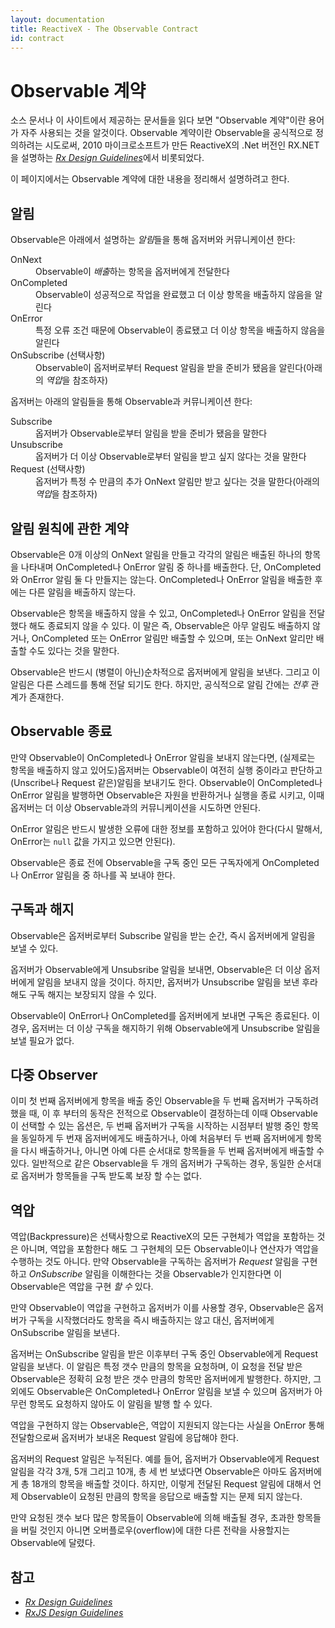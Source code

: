 ```yaml
---
layout: documentation
title: ReactiveX - The Observable Contract
id: contract
---
```


<h1>Observable 계약</h1>
<p>
 소스 문서나 이 사이트에서 제공하는 문서들을 읽다 보면 "Observable 계약"이란 용어가 자주 사용되는 것을 알것이다. Observable 계약이란 Observable을 공식적으로 정의하려는 시도로써, 2010 마이크로소프트가
 만든 ReactiveX의 .Net 버전인 RX.NET을 설명하는 <a href="https://go.microsoft.com/fwlink/?LinkID=205219"><cite>Rx Design Guidelines</cite></a>에서 비롯되었다.
</p><p>
 이 페이지에서는 Observable 계약에 대한 내용을 정리해서 설명하려고 한다.
</p>
<h2>알림</h2>
<p>
 Observable은 아래에서 설명하는 <i>알림</i>들을 통해 옵저버와 커뮤니케이션 한다:
</p>
<dl>
 <dt>OnNext</dt>
  <dd>Observable이 <i>배출</i>하는 항목을 옵저버에게 전달한다</dd>
 <dt>OnCompleted</dt>
  <dd>Observable이 성공적으로 작업을 완료했고 더 이상 항목을 배출하지 않음을 알린다</dd>
 <dt>OnError</dt>
  <dd>특정 오류 조건 때문에 Observable이 종료됐고 더 이상 항목을 배출하지 않음을 알린다</dd>
 <dt>OnSubscribe (선택사항)</dt>
  <dd>Observable이 옵저버로부터 Request 알림을 받을 준비가 됐음을 알린다(아래의 <i>역압</i>을 참조하자)</dd>
</dl>
<p>
 옵저버는 아래의 알림들을 통해 Observable과 커뮤니케이션 한다:
</p>
<dl>
 <dt>Subscribe</dt>
  <dd>옵저버가 Observable로부터 알림을 받을 준비가 됐음을 말한다</dd>
 <dt>Unsubscribe</dt>
  <dd>옵저버가 더 이상 Observable로부터 알림을 받고 싶지 않다는 것을 말한다</dd>
 <dt>Request (선택사항)</dt>
  <dd>옵저버가 특정 수 만큼의 추가 OnNext 알림만 받고 싶다는 것을 말한다(아래의 <i>역압</i>을 참조하자)</dd>
</dl>
<h2>알림 원칙에 관한 계약</h2>
<p>
 Observable은 0개 이상의 OnNext 알림을 만들고 각각의 알림은 배출된 하나의 항목을 나타내며 OnCompleted나 OnError 알림 중 하나를 배출한다. 단, OnCompleted와 OnError 알림 둘 다 만들지는 않는다.
 OnCompleted나 OnError 알림을 배출한 후에는 다른 알림을 배출하지 않는다.
</p><p>
 Observable은 항목을 배출하지 않을 수 있고, OnCompleted나 OnError 알림을 전달했다 해도 종료되지 않을 수 있다. 이 말은 즉, Observable은 아무 알림도 배출하지 않거나, OnCompleted 또는 OnError 알림만 배출할 수 있으며, 또는 OnNext 알리만 배출할 수도 있다는 것을 말한다.
</p><p>
 Observable은 반드시 (병렬이 아닌)순차적으로 옵저버에게 알림을 보낸다. 그리고 이 알림은 다른 스레드를 통해 전달 되기도 한다. 하지만, 공식적으로 알림 간에는 <i>전후</i> 관계가 존재한다.
</p>
<h2>Observable 종료</h2>
<p>
 만약 Observable이 OnCompleted나 OnError 알림을 보내지 않는다면, (실제로는 항목을 배출하지 않고 있어도)옵저버는 Observable이 여전히 실행 중이라고 판단하고 (Unscribe나 Request 같은)알림을 보내기도 한다. Observable이 OnCompleted나 OnError 알림을 발행하면 Observable은 자원을 반환하거나 실행을 종료 시키고, 이때 옵저버는 더 이상 Observable과의 커뮤니케이션을 시도하면 안된다.
</p><p>
 OnError 알림은 반드시 발생한 오류에 대한 정보를 포함하고 있어야 한다(다시 말해서, OnError는 <code>null</code> 값을 가지고 있으면 안된다).
</p><p>
 Observable은 종료 전에 Observable을 구독 중인 모든 구독자에게 OnCompleted나 OnError 알림을 중 하나를 꼭 보내야 한다.
</p>
<h2>구독과 해지</h2>
<p>
 Observable은 옵저버로부터 Subscribe 알림을 받는 순간, 즉시 옵저버에게 알림을 보낼 수 있다.
</p><p>
 옵저버가 Observable에게 Unsubsribe 알림을 보내면, Observable은 더 이상 옵저버에게 알림을 보내지 않을 것이다. 하지만, 옵저버가 Unsubscribe 알림을 보낸 후라 해도 구독 해지는 보장되지 않을 수 있다.
</p><p>
 Observable이 OnError나 OnCompleted를 옵저버에게 보내면 구독은 종료된다. 이 경우, 옵저버는 더 이상 구독을 해지하기 위해 Observable에게 Unsubscribe 알림을 보낼 필요가 없다.
</p>
<h2>다중 Observer</h2>
<p>
 이미 첫 번째 옵저버에게 항목을 배출 중인 Observable을 두 번째 옵저버가 구독하려 했을 때, 이 후 부터의 동작은 전적으로 Observable이 결정하는데 이때 Observable이 선택할 수 있는 옵션은, 두 번째 옵저버가 구독을 시작하는 시점부터 발행 중인 항목을 동일하게 두 번재 옵저버에게도 배출하거나, 아예 처음부터 두 번째 옵저버에게 항목을 다시 배출하거나, 아니면 아예 다른 순서대로 항목들을 두 번째 옵저버에게 배출할 수 있다. 일반적으로 같은 Observable을 두 개의 옵저버가 구독하는 경우, 동일한 순서대로 옵저버가 항목들을 구독 받도록 보장 할 수는 없다.
</p>
<h2>역압</h2>
<p>
 역압(Backpressure)은 선택사항으로 ReactiveX의 모든 구현체가 역압을 포함하는 것은 아니며, 역압을 포함한다 해도 그 구현체의 모든 Observable이나 연산자가 역압을 수행하는 것도 아니다.
 만약 Observable을 구독하는 옵저버가 <i>Request</i> 알림을 구현하고 <i>OnSubscribe</i> 알림을 이해한다는 것을 Observable가 인지한다면 이 Observable은 역압을 구현 <em>할 수</em> 있다.
</p><p>
 만약 Observable이 역압을 구현하고 옵저버가 이를 사용할 경우, Observable은 옵저버가 구독을 시작했더라도 항목을 즉시 배출하지는 않고 대신, 옵저버에게 OnSubscribe 알림을 보낸다.
</p><p>
 옵저버는 OnSubscribe 알림을 받은 이후부터 구독 중인 Observable에게 Request 알림을 보낸다. 이 알림은 특정 갯수 만큼의 항목을 요청하며, 이 요청을 전달 받은 Observable은 정확히 요청 받은 갯수 만큼의 항목만 옵저버에게 발행한다. 하지만, 그 외에도 Observable은 OnCompleted나 OnError 알림을 보낼 수 있으며 옵저버가 아무런 항목도 요청하지 않아도 이 알림을 발행 할 수 있다.
</p><p>
 역압을 구현하지 않는 Observable은, 역압이 지원되지 않는다는 사실을 OnError 통해 전달함으로써 옵저버가 보내온 Request 알림에 응답해야 한다.
</p><p>
 옵저버의 Request 알림은 누적된다. 예를 들어, 옵저버가 Observable에게 Request 알림을 각각 3개, 5개 그리고 10개, 총 세 번 보냈다면 Observable은 아마도 옵저버에게 총 18개의 항목을 배출할 것이다. 하지만, 이렇게 전달된 Request 알림에 대해서 언제 Observable이 요청된 만큼의 항목을 응답으로 배출할 지는 문제 되지 않는다.
</p><p>
 만약 요청된 갯수 보다 많은 항목들이 Observable에 의해 배출될 경우, 초과한 항목들을 버릴 것인지 아니면 오버플로우(overflow)에 대한 다른 전략을 사용할지는 Observable에 달렸다.
</p>
<h2>참고</h2>
<ul>
 <li><a href="https://go.microsoft.com/fwlink/?LinkID=205219"><cite>Rx Design Guidelines</cite></a></li>
 <li><a href="http://xgrommx.github.io/rx-book/content/guidelines/index.html"><cite>RxJS Design Guidelines</cite></a></li>
</ul>
